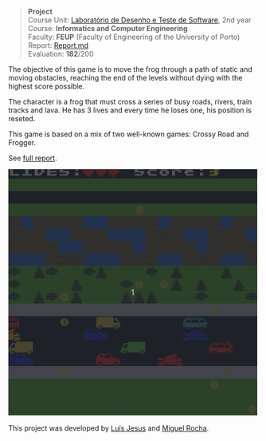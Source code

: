 >**Project**
><br />
>Course Unit: [Laboratório de Desenho e Teste de Software](https://sigarra.up.pt/feup/pt/ucurr_geral.ficha_uc_view?pv_ocorrencia_id=501676 "Software Design and Testing Laboratory"), 2nd year 
><br />
>Course: **Informatics and Computer Engineering** 
><br />
> Faculty: **FEUP** (Faculty of Engineering of the University of Porto)
><br/>
> Report: [Report.md](./docs/report.md)
><br/>
> Evaluation: **182**/200

The objective of this game is to move the frog through a path of static and moving obstacles, reaching the end of
the levels without dying with the highest score possible. 

The character is a frog that must cross a series of busy roads, rivers, train tracks and lava. He has 3 lives and every time he loses one, his position is reseted.

This game is based on a mix of two well-known games: Crossy Road and Frogger.

See [full report](./docs/report.md).

<img src="./docs/mockup.gif" width="500"> 

This project was developed by [Luís Jesus](https://github.com/lfsjesus) and [Miguel Rocha](https://github.com/r00cha).
